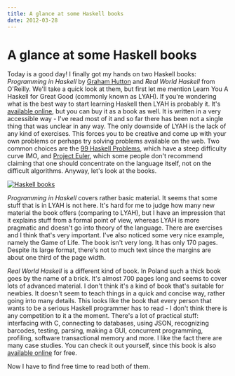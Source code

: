 ```yaml
---
title: A glance at some Haskell books
date: 2012-03-28
---
```


A glance at some Haskell books
==============================

Today is a good day! I finally got my hands on two Haskell books: _Programming
in Haskell_ by [Graham Hutton](http://www.cs.nott.ac.uk/~gmh/) and _Real World
Haskell_ from O'Reilly. We'll take a quick look at them, but first let me
mention Learn You A Haskell for Great Good (commonly known as LYAH). If you're
wondering what is the best way to start learning Haskell then LYAH is probably
it. It's [available online](http://learnyouahaskell.com/), but you can buy it as
a book as well. It is written in a very accessible way - I've read most of it
and so far there has been not a single thing that was unclear in any way. The
only downside of LYAH is the lack of any kind of exercises. This forces you to
be creative and come up with your own problems or perhaps try solving problems
available on the web. Two common choices are the [99 Haskell
Problems](http://www.haskell.org/haskellwiki/H-99:_Ninety-Nine_Haskell_Problems),
which have a steep difficulty curve IMO, and [Project
Euler](http://projecteuler.net/), which some people don't recommend claiming
that one should concentrate on the language itself, not on the difficult
algorithms. Anyway, let's look at the books.

[![](images/img_10262-300x207.jpg "Haskell books")](images/img_10262.jpg)

_Programming in Haskell_ covers rather basic material. It seems that some stuff
that is in LYAH is not here. It's hard for me to judge how many new material the
book offers (comparing to LYAH), but I have an impression that it explains stuff
from a formal point of view, whereas LYAH is more pragmatic and doesn't go into
theory of the language. There are exercises and I think that's very
important. I've also noticed some very nice example, namely the Game of
Life. The book isn't very long. It has only 170 pages. Despite its large format,
there's not to much text since the margins are about one third of the page
width.

_Real World Haskell_ is a different kind of book. In Poland such a thick book
goes by the name of a brick. It's almost 700 pages long and seems to cover lots
of advanced material. I don't think it's a kind of book that's suitable for
newbies. It doesn't seem to teach things in a quick and concise way, rather
going into many details. This looks like the book that every person that wants
to be a serious Haskell programmer has to read - I don't think there is any
competition to it a the moment. There's a lot of practical stuff: interfacing
with C, connecting to databases, using JSON, recognizing barcodes, testing,
parsing, making a GUI, concurrent programming, profiling, software transactional
memory and more. I like the fact there are many case studies. You can check it
out yourself, since this book is also [available
online](http://book.realworldhaskell.org/read/) for free.

Now I have to find free time to read both of them.


